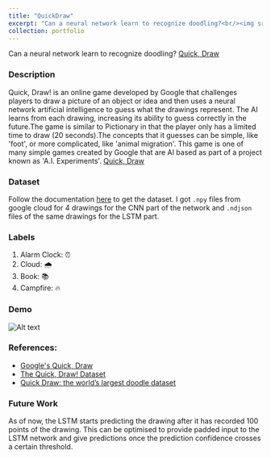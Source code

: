 ```yaml
---
title: "QuickDraw"
excerpt: "Can a neural network learn to recognize doodling?<br/><img src='/images/QuickDraw.gif'>"
collection: portfolio
---
```


Can a neural network learn to recognize doodling? [Quick, Draw](https://quickdraw.withgoogle.com/)

### Description
Quick, Draw! is an online game developed by Google that challenges players to draw a picture of an object or idea and then uses a neural network artificial intelligence to guess what the drawings represent. The AI learns from each drawing, increasing its ability to guess correctly in the future.The game is similar to Pictionary in that the player only has a limited time to draw (20 seconds).The concepts that it guesses can be simple, like 'foot', or more complicated, like 'animal migration'. This game is one of many simple games created by Google that are AI based as part of a project known as 'A.I. Experiments'. [Quick, Draw](https://quickdraw.withgoogle.com/)

### Dataset
Follow the documentation [here](https://github.com/googlecreativelab/quickdraw-dataset) to get the dataset. I got `.npy` files from google cloud for 4 drawings for the CNN part of the network and `.ndjson`  files of the same drawings for the LSTM part.

### Labels
1) Alarm Clock: ⏰ 
2) Cloud: 🌧️ 
3) Book: 📚
4) Campfire: 🔥

### Demo
![Alt text](https://shivangchopra11.github.io/images/QuickDraw.gif)

### References:
 
 - [Google's Quick, Draw](https://quickdraw.withgoogle.com/) 
 - [The Quick, Draw! Dataset](https://github.com/googlecreativelab/quickdraw-dataset)
 - [Quick Draw: the world’s largest doodle dataset](https://towardsdatascience.com/quick-draw-the-worlds-largest-doodle-dataset-823c22ffce6b)

### Future Work
As of now, the LSTM starts predicting the drawing after it has recorded 100 points of the drawing. This can be optimised to provide padded input to the LSTM network and give predictions once the prediction confidence crosses a certain threshold.